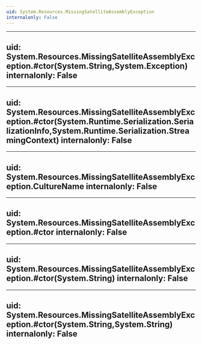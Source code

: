 ```yaml
---
uid: System.Resources.MissingSatelliteAssemblyException
internalonly: False
---
```


---
uid: System.Resources.MissingSatelliteAssemblyException.#ctor(System.String,System.Exception)
internalonly: False
---

---
uid: System.Resources.MissingSatelliteAssemblyException.#ctor(System.Runtime.Serialization.SerializationInfo,System.Runtime.Serialization.StreamingContext)
internalonly: False
---

---
uid: System.Resources.MissingSatelliteAssemblyException.CultureName
internalonly: False
---

---
uid: System.Resources.MissingSatelliteAssemblyException.#ctor
internalonly: False
---

---
uid: System.Resources.MissingSatelliteAssemblyException.#ctor(System.String)
internalonly: False
---

---
uid: System.Resources.MissingSatelliteAssemblyException.#ctor(System.String,System.String)
internalonly: False
---
